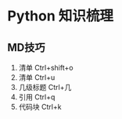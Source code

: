 # Python 知识梳理 #
## MD技巧 ##
1. 清单 Ctrl+shift+o
2. 清单 Ctrl+u
3. 几级标题 Ctrl+几
4. 引用 Ctrl+q
5. 代码块 Ctrl+k




